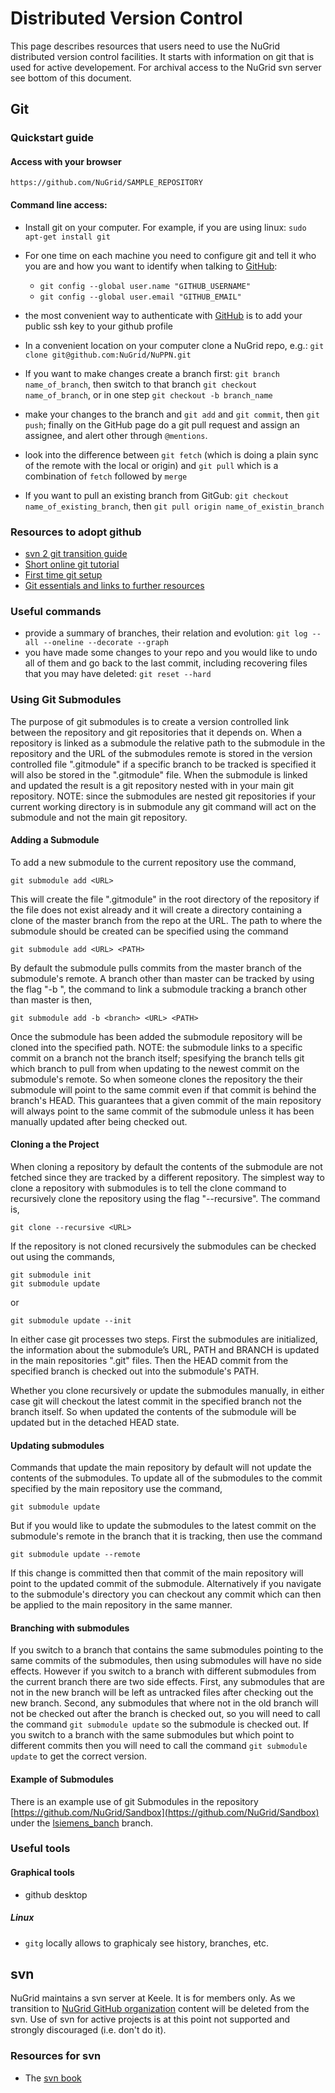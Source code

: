 # Distributed Version Control

This page describes resources that users need to use the NuGrid
distributed version control facilities. It starts with information on git that is 
used for active developement. For archival access to the NuGrid svn server see bottom of this document.

## Git

### Quickstart guide

#### Access with your browser 

`https://github.com/NuGrid/SAMPLE_REPOSITORY`

#### Command line access:

* Install git on your computer. For example, if you are using linux: `sudo apt-get install git`
*  For one time on each machine you need to configure git and tell it who you are and how you want to identify when talking to [GitHub](http://github.com/nugrid):
    - `git config --global user.name "GITHUB_USERNAME"`
    - `git config --global user.email "GITHUB_EMAIL"`
* the most convenient way to authenticate with [GitHub](http://github.com/nugrid) is to add your public ssh key to your github profile
* In a convenient location on your computer clone a NuGrid repo, e.g.: `git clone git@github.com:NuGrid/NuPPN.git`


* If you want to make changes create a branch first: `git branch name_of_branch`, then switch to that branch `git checkout name_of_branch`, or in one step `git checkout -b branch_name`
* make your changes to the branch and `git add` and `git commit`, then `git push`; finally on the GitHub page do a git pull request and assign an assignee, and alert other through `@mentions`. 
* look into the difference between `git fetch` (which is doing a plain sync of the remote with the local or origin) and `git pull` which is a combination of `fetch` followed by `merge`
* If you want to pull an existing branch from GitGub: `git checkout name_of_existing_branch`, then `git pull origin name_of_existin_branch` 

### Resources to adopt github 
 * [svn 2 git transition guide](https://www.atlassian.com/git/tutorials/svn-to-git-prepping-your-team-migration)
 * [Short online git tutorial](https://try.github.io/levels/1/challenges/1)
 * [First time git setup](https://git-scm.com/book/en/v2/Getting-Started-First-Time-Git-Setup)
 * [Git essentials and links to further resources](https://github.com/UVic-CompPhys/physmath248-2018/blob/master/Part.I/2.%20Intro%20Git.ipynb) 

### Useful commands

* provide a summary of branches, their relation and evolution: `git log --all --oneline --decorate --graph`
* you have made some changes to your repo and you would like to undo all of them and go back to the last commit, including recovering files that you may have deleted: `git reset --hard`

### Using Git Submodules
The purpose of git submodules is to create a version controlled link
between the repository and git repositories that it depends on. When a
repository is linked as a submodule the relative path to the submodule
in the repository and the URL of the submodules remote is stored in the
version controlled file ".gitmodule" if a specific branch to be tracked
is specified it will also be stored in the ".gitmodule" file. When the
submodule is linked and updated the result is a git repository nested
with in your main git repository. NOTE: since the submodules are nested
git repositories if your current working directory is in submodule any
git command will act on the submodule and not the main git repository.

#### Adding a Submodule
To add a new submodule to the current repository use the command,

```
git submodule add <URL>
```

This will create the file ".gitmodule" in the root directory of the
repository if the file does not exist already and it will create a
directory containing a clone of the master branch from the repo at the
URL. The path to where the submodule should be created can be
specified using the command

```
git submodule add <URL> <PATH>
```

By default the submodule pulls commits from the master branch of the
submodule's remote. A branch other than master can be tracked by using
the flag "-b <branch>", the command to link a submodule tracking a
branch other than master is then,

```
git submodule add -b <branch> <URL> <PATH>
```

Once the submodule has been added the submodule repository will be
cloned into the specified path. NOTE: the submodule links to a specific
commit on a branch not the branch itself; spesifying the branch tells
git which branch to pull from when updating to the newest commit on the
submodule's remote. So when someone clones the repository the their
submodule will point to the same commit even if that commit is behind
the branch's HEAD. This guarantees that a given commit of the main
repository will always point to the same commit of the submodule unless
it has been manually updated after being checked out.

#### Cloning a the Project
When cloning a repository by default the contents of the submodule are
not fetched since they are tracked by a different repository. The simplest
way to clone a repository with submodules is to tell the clone command
to recursively clone the repository using the flag "--recursive". The
command is,

```
git clone --recursive <URL>
```

If the repository is not cloned recursively the submodules can be
checked out using the commands,

```
git submodule init
git submodule update
```

or

```
git submodule update --init
```

In either case git processes two steps. First the submodules are
initialized, the information about the submodule’s URL, PATH and BRANCH is
updated in the main repositories ".git" files. Then the HEAD commit
from the specified branch is checked out into the submodule's PATH.

Whether you clone recursively or update the submodules manually, in
either case git will checkout the latest commit in the specified branch
not the branch itself. So when updated the contents of the submodule
will be updated but in the detached HEAD state.

#### Updating submodules
Commands that update the main repository by default will not update the
contents of the submodules. To update all of the submodules to the
commit specified by the main repository use the command,

```
git submodule update
```

But if you would like to update the submodules to the latest commit on
the submodule's remote in the branch that it is tracking, then use the
command

```
git submodule update --remote
```

If this change is committed then that commit of the main repository will
point to the updated commit of the submodule. Alternatively if you
navigate to the submodule's directory you can checkout any commit which
can then be applied to the main repository in the same manner.

#### Branching with submodules
If you switch to a branch that contains the same submodules pointing to
the same commits of the submodules, then using submodules will have no
side effects. However if you switch to a branch with different submodules
from the current branch there are two side effects. First, any
submodules that are not in the new branch will be left as untracked
files after checking out the new branch. Second, any submodules that
where not in the old branch will not be checked out after the branch is
checked out, so you will need to call the command `git submodule update`
so the submodule is checked out. If you switch to a branch with the same
submodules but which point to different commits then you will need to
call the command `git submodule update` to get the correct version.

#### Example of Submodules
There is an example use of git Submodules in the repository
[https://github.com/NuGrid/Sandbox](https://github.com/NuGrid/Sandbox)
under the [lsiemens_banch](https://github.com/NuGrid/Sandbox/tree/lsiemens_branch) branch.


### Useful tools

#### Graphical tools
* github desktop

##### Linux

* `gitg`
  locally allows to graphicaly see history, branches, etc.

## svn

NuGrid maintains a svn server at Keele. It is for members only. As we
transition to [NuGrid GitHub organization](http://github.com/nugrid) content will be deleted from the svn. Use of svn for active projects is at this point not supported and strongly discouraged (i.e. don't do it).

### Resources for svn
* The [svn book](http://svnbook.red-bean.com)
